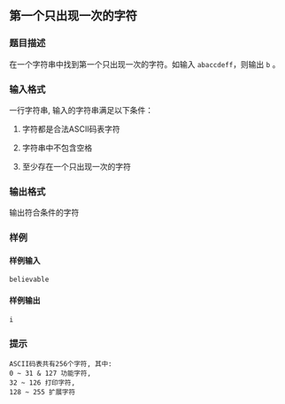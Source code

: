 ## 第一个只出现一次的字符

### 题目描述

在一个字符串中找到第一个只出现一次的字符。如输入 `abaccdeff`，则输出 `b` 。

### 输入格式

一行字符串, 输入的字符串满足以下条件：

1. 字符都是合法ASCII码表字符

2. 字符串中不包含空格

3. 至少存在一个只出现一次的字符

### 输出格式

输出符合条件的字符

### 样例

#### 样例输入

```
believable
```

#### 样例输出

```
i
```

### 提示

```
ASCII码表共有256个字符, 其中:
0 ~ 31 & 127 功能字符,
32 ~ 126 打印字符,
128 ~ 255 扩展字符
```

